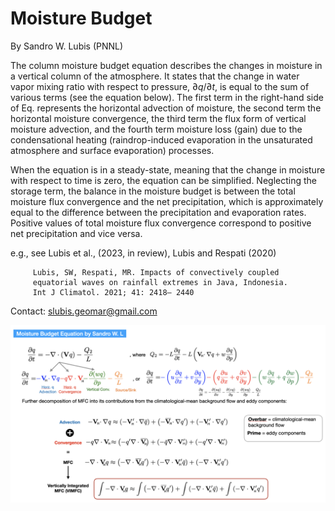 # Moisture Budget
By Sandro W. Lubis (PNNL)

The column moisture budget equation describes the changes in moisture in a vertical column of the atmosphere. It states that the change in water vapor mixing ratio with respect to pressure, $∂q/∂t$, is equal to the sum of various terms (see the equation below). The first term in the right-hand side of Eq. represents the horizontal advection of moisture, the second term the horizontal moisture convergence, the third term the flux
form of vertical moisture advection, and the fourth term moisture loss (gain) due to the condensational heating (raindrop-induced evaporation in the unsaturated atmosphere and surface evaporation) processes.

When the equation is in a steady-state, meaning that the change in moisture with respect to time is zero, the equation can be simplified. Neglecting the storage term, the balance in the moisture budget is between the total moisture flux convergence and the net precipitation, which is approximately equal to the difference between the precipitation and evaporation rates. Positive values of total moisture flux convergence correspond to positive net precipitation and vice versa.

e.g., see Lubis et al., (2023, in review), Lubis and Respati (2020)

         Lubis, SW, Respati, MR. Impacts of convectively coupled 
         equatorial waves on rainfall extremes in Java, Indonesia. 
         Int J Climatol. 2021; 41: 2418– 2440
         
         
 Contact: slubis.geomar@gmail.com
 

<p align="center">
  <img src="https://github.com/sandrolubis/moisture_budget/blob/main/input/moisture_budget.png" width="800">
</p>
